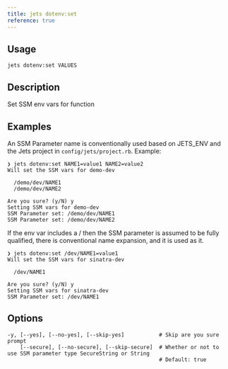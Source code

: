 ```yaml
---
title: jets dotenv:set
reference: true
---
```


## Usage

    jets dotenv:set VALUES

## Description

Set SSM env vars for function

## Examples

An SSM Parameter name is conventionally used based on JETS_ENV and the Jets project in `config/jets/project.rb`. Example:

    ❯ jets dotenv:set NAME1=value1 NAME2=value2
    Will set the SSM vars for demo-dev

      /demo/dev/NAME1
      /demo/dev/NAME2

    Are you sure? (y/N) y
    Setting SSM vars for demo-dev
    SSM Parameter set: /demo/dev/NAME1
    SSM Parameter set: /demo/dev/NAME2

If the env var includes a / then the SSM parameter is assumed to be fully qualified, there is conventional name expansion, and it is used as it.

    ❯ jets dotenv:set /dev/NAME1=value1
    Will set the SSM vars for sinatra-dev

      /dev/NAME1

    Are you sure? (y/N) y
    Setting SSM vars for sinatra-dev
    SSM Parameter set: /dev/NAME1


## Options

```
-y, [--yes], [--no-yes], [--skip-yes]           # Skip are you sure prompt
    [--secure], [--no-secure], [--skip-secure]  # Whether or not to use SSM parameter type SecureString or String
                                                # Default: true
```

